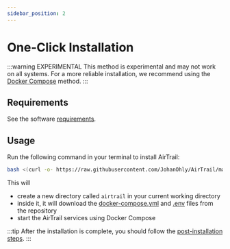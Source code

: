 ```yaml
---
sidebar_position: 2
---
```


# One-Click Installation

:::warning EXPERIMENTAL
This method is experimental and may not work on all systems. For a more reliable installation, we recommend using
the [Docker Compose](/docs/install/docker-compose) method.
:::

## Requirements

See the software [requirements](/docs/install/requirements).

## Usage

Run the following command in your terminal to install AirTrail:

```bash
bash <(curl -o- https://raw.githubusercontent.com/JohanOhly/AirTrail/main/scripts/install.sh)
```

This will

- create a new directory called `airtrail` in your current working directory
- inside it, it will download
  the [docker-compose.yml](https://raw.githubusercontent.com/JohanOhly/AirTrail/main/docker-compose.yml)
  and [.env](https://raw.githubusercontent.com/JohanOhly/AirTrail/main/.env.example) files from the repository
- start the AirTrail services using Docker Compose

:::tip
After the installation is complete, you should follow the [post-installation steps](/docs/install/post-installation).
:::